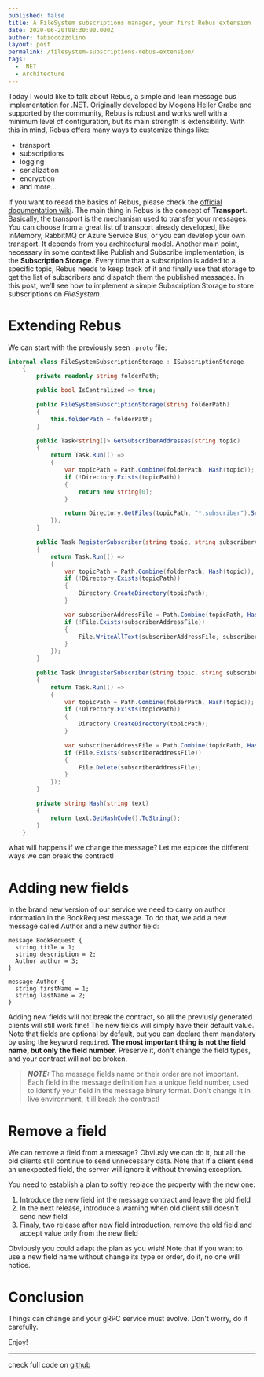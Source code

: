 ```yaml
---
published: false
title: A FileSystem subscriptions manager, your first Rebus extension
date: 2020-06-20T08:30:00.000Z
author: fabiocozzolino
layout: post
permalink: /filesystem-subscriptions-rebus-extension/
tags:
  - .NET
  - Architecture
---
```

Today I would like to talk about Rebus, a simple and lean message bus implementation for .NET. Originally developed by Mogens Heller Grabe and supported by the community, Rebus is robust and works well with a minimum level of configuration, but its main strength is extensibility. With this in mind, Rebus offers many ways to customize things like:

* transport
* subscriptions
* logging
* serialization
* encryption
* and more... 

If you want to reead the basics of Rebus, please check the [official documentation wiki](https://github.com/rebus-org/Rebus/wiki).
The main thing in Rebus is the concept of **Transport**. Basically, the transport is the mechanism used to transfer your messages. You can choose from a great list of transport already developed, like InMemory, RabbitMQ or Azure Service Bus, or you can develop your own transport. It depends from you architectural model.
Another main point, necessary in some context like Publish and Subscribe implementation, is the **Subscription Storage**. Every time that a subscription is added to a specific topic, Rebus needs to keep track of it and finally use that storage to get the list of subscribers and dispatch them the published messages.
In this post, we'll see how to implement a simple Subscription Storage to store subscriptions on *FileSystem*.

# Extending Rebus

We can start with the previously seen `.proto` file:
``` csharp
internal class FileSystemSubscriptionStorage : ISubscriptionStorage
    {
        private readonly string folderPath;

        public bool IsCentralized => true;

        public FileSystemSubscriptionStorage(string folderPath)
        {
            this.folderPath = folderPath;
        }

        public Task<string[]> GetSubscriberAddresses(string topic)
        {
            return Task.Run(() =>
            {
                var topicPath = Path.Combine(folderPath, Hash(topic));
                if (!Directory.Exists(topicPath))
                {
                    return new string[0];
                }

                return Directory.GetFiles(topicPath, "*.subscriber").Select(f => File.ReadAllText(f)).ToArray();
            });
        }

        public Task RegisterSubscriber(string topic, string subscriberAddress)
        {
            return Task.Run(() =>
            {
                var topicPath = Path.Combine(folderPath, Hash(topic));
                if (!Directory.Exists(topicPath))
                {
                    Directory.CreateDirectory(topicPath);
                }

                var subscriberAddressFile = Path.Combine(topicPath, Hash(subscriberAddress) + ".subscriber");
                if (!File.Exists(subscriberAddressFile))
                {
                    File.WriteAllText(subscriberAddressFile, subscriberAddress);
                }
            });
        }

        public Task UnregisterSubscriber(string topic, string subscriberAddress)
        {
            return Task.Run(() =>
            {
                var topicPath = Path.Combine(folderPath, Hash(topic));
                if (!Directory.Exists(topicPath))
                {
                    Directory.CreateDirectory(topicPath);
                }

                var subscriberAddressFile = Path.Combine(topicPath, Hash(subscriberAddress) + ".subscriber");
                if (File.Exists(subscriberAddressFile))
                {
                    File.Delete(subscriberAddressFile);
                }
            });
        }

        private string Hash(string text)
        {
            return text.GetHashCode().ToString();
        }
    }
```

what will happens if we change the message? Let me explore the different ways we can break the contract!

# Adding new fields
In the brand new version of our service we need to carry on author information in the BookRequest message. To do that, we add a new message called Author and a new author field:

```
message BookRequest {
  string title = 1;
  string description = 2;
  Author author = 3;
}

message Author {
  string firstName = 1;
  string lastName = 2;
}
```

Adding new fields will not break the contract, so all the previusly generated clients will still work fine! The new fields will simply have their default value. Note that fields are optional by default, but you can declare them mandatory by using the keyword `required`.
**The most important thing is not the field name, but only the field number**. Preserve it, don't change the field types, and your contract will not be broken.

> **_NOTE:_** The message fields name or their order are not important. Each field in the message definition has a unique field number, used to identify your field in the message binary format. Don't change it in live environment, it ill break the contract!

# Remove a field
We can remove a field from a message? Obviusly we can do it, but all the old clients still continue to send unnecessary data. Note that if a client send an unexpected field, the server will ignore it without throwing exception.

You need to establish a plan to softly replace the property with the new one:
1. Introduce the new field int the message contract and leave the old field
2. In the next release, introduce a warning when old client still doesn't send new field
3. Finaly, two release after new field introduction, remove the old field and accept value only from the new field

Obviously you could adapt the plan as you wish!
Note that if you want to use a new field name without change its type or order, do it, no one will notice.

# Conclusion
Things can change and your gRPC service must evolve. Don't worry, do it carefully.

Enjoy!

--------
check full code on [github](https://github.com/fabiocozzolino/samples/tree/master/BookshelfService)
